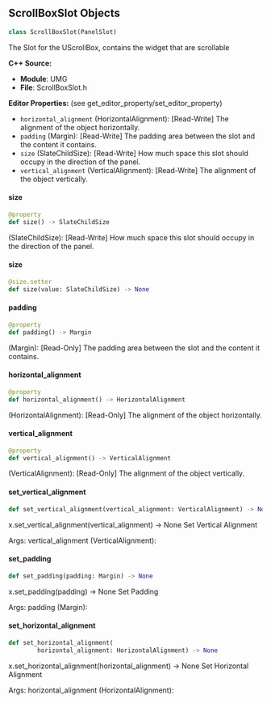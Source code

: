 ## ScrollBoxSlot Objects

```python
class ScrollBoxSlot(PanelSlot)
```

The Slot for the UScrollBox, contains the widget that are scrollable

**C++ Source:**

- **Module**: UMG
- **File**: ScrollBoxSlot.h

**Editor Properties:** (see get_editor_property/set_editor_property)

- ``horizontal_alignment`` (HorizontalAlignment):  [Read-Write] The alignment of the object horizontally.
- ``padding`` (Margin):  [Read-Write] The padding area between the slot and the content it contains.
- ``size`` (SlateChildSize):  [Read-Write] How much space this slot should occupy in the direction of the panel.
- ``vertical_alignment`` (VerticalAlignment):  [Read-Write] The alignment of the object vertically.

<a id="unreal.ScrollBoxSlot.size"></a>

#### size

```python
@property
def size() -> SlateChildSize
```

(SlateChildSize):  [Read-Write] How much space this slot should occupy in the direction of the panel.

<a id="unreal.ScrollBoxSlot.size"></a>

#### size

```python
@size.setter
def size(value: SlateChildSize) -> None
```

<a id="unreal.ScrollBoxSlot.padding"></a>

#### padding

```python
@property
def padding() -> Margin
```

(Margin):  [Read-Only] The padding area between the slot and the content it contains.

<a id="unreal.ScrollBoxSlot.horizontal_alignment"></a>

#### horizontal_alignment

```python
@property
def horizontal_alignment() -> HorizontalAlignment
```

(HorizontalAlignment):  [Read-Only] The alignment of the object horizontally.

<a id="unreal.ScrollBoxSlot.vertical_alignment"></a>

#### vertical_alignment

```python
@property
def vertical_alignment() -> VerticalAlignment
```

(VerticalAlignment):  [Read-Only] The alignment of the object vertically.

<a id="unreal.ScrollBoxSlot.set_vertical_alignment"></a>

#### set_vertical_alignment

```python
def set_vertical_alignment(vertical_alignment: VerticalAlignment) -> None
```

x.set_vertical_alignment(vertical_alignment) -> None
Set Vertical Alignment

Args:
    vertical_alignment (VerticalAlignment):

<a id="unreal.ScrollBoxSlot.set_padding"></a>

#### set_padding

```python
def set_padding(padding: Margin) -> None
```

x.set_padding(padding) -> None
Set Padding

Args:
    padding (Margin):

<a id="unreal.ScrollBoxSlot.set_horizontal_alignment"></a>

#### set_horizontal_alignment

```python
def set_horizontal_alignment(
        horizontal_alignment: HorizontalAlignment) -> None
```

x.set_horizontal_alignment(horizontal_alignment) -> None
Set Horizontal Alignment

Args:
    horizontal_alignment (HorizontalAlignment):

<a id="unreal.SizeBox"></a>